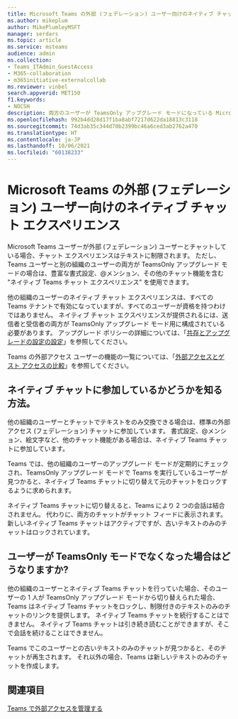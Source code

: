 ```yaml
---
title: Microsoft Teams の外部 (フェデレーション) ユーザー向けのネイティブ チャット エクスペリエンス
ms.author: mikeplum
author: MikePlumleyMSFT
manager: serdars
ms.topic: article
ms.service: msteams
audience: admin
ms.collection:
- Teams_ITAdmin_GuestAccess
- M365-collaboration
- m365initiative-externalcollab
ms.reviewer: vinbel
search.appverid: MET150
f1.keywords:
- NOCSH
description: 両方のユーザーが TeamsOnly アップグレード モードになっている Microsoft Teams の外部アクセス (フェデレーション) ユーザーのネイティブ Teams チャット エクスペリエンスについて説明します。
ms.openlocfilehash: 992b4dd28d17f1ba8abf7217d622da18813c3118
ms.sourcegitcommit: 74d3ab35c344d70b2399bc46a6ced3ab2762a470
ms.translationtype: HT
ms.contentlocale: ja-JP
ms.lasthandoff: 10/06/2021
ms.locfileid: "60138233"
---
```

# <a name="native-chat-experience-for-external-federated-users-in-microsoft-teams"></a>Microsoft Teams の外部 (フェデレーション) ユーザー向けのネイティブ チャット エクスペリエンス

Microsoft Teams ユーザーが外部 (フェデレーション) ユーザーとチャットしている場合、チャット エクスペリエンスはテキストに制限されます。 ただし、Teams ユーザーと別の組織のユーザーの両方が TeamsOnly アップグレード モードの場合は、豊富な書式設定、@メンション、その他のチャット機能を含む "ネイティブ Teams チャット エクスペリエンス" を使用できます。

他の組織のユーザーのネイティブ チャット エクスペリエンスは、すべての Teams テナントで有効になっていますが、すべてのユーザーが資格を持つわけではありません。 ネイティブ チャット エクスペリエンスが提供されるには、送信者と受信者の両方が TeamsOnly アップグレード モード用に構成されている必要があります。 アップグレード ポリシーの詳細については、「[共存とアップグレードの設定の設定](setting-your-coexistence-and-upgrade-settings.md)」を参照してください。

Teams の外部アクセス ユーザーの機能の一覧については、「[外部アクセスとゲスト アクセスの比較](communicate-with-users-from-other-organizations.md#compare-external-and-guest-access)」を参照してください。

## <a name="how-do-i-know-if-im-in-a-native-chat"></a>ネイティブ チャットに参加しているかどうかを知る方法。

他の組織のユーザーとチャットでテキストをのみ交換できる場合は、標準の外部アクセス (フェデレーション) チャットに参加しています。 書式設定、@メンション、絵文字など、他のチャット機能がある場合は、ネイティブ Teams チャットに参加しています。 

Teams では、他の組織のユーザーのアップグレード モードが定期的にチェックされ、TeamsOnly アップグレード モードで Teams を実行しているユーザーが見つかると、ネイティブ Teams チャットに切り替えて元のチャットをロックするように求められます。

ネイティブ Teams チャットに切り替えると、Teams により 2 つの会話は結合されません。 代わりに、両方のチャットがチャット フィードに表示されます。 新しいネイティブ Teams チャットはアクティブですが、古いテキストのみのチャットはロックされています。



## <a name="what-happens-if-a-user-isnt-in-teams-only-mode-anymore"></a>ユーザーが TeamsOnly モードでなくなった場合はどうなりますか?

他の組織のユーザーとネイティブ Teams チャットを行っていた場合、そのユーザーの 1 人が TeamsOnly アップグレード モードから切り替えられた場合、Teams はネイティブ Teams チャットをロックし、制限付きのテキストのみのチャットのリンクを提供します。 ネイティブ Teams チャットを続行することはできません。 ネイティブ Teams チャットは引き続き読むことができますが、そこで会話を続けることはできません。

Teams でこのユーザーとの古いテキストのみのチャットが見つかると、そのチャットが再生されます。 それ以外の場合、Teams は新しいテキストのみのチャットを作成します。


## <a name="related-topics"></a>関連項目

[Teams で外部アクセスを管理する](manage-external-access.md)

